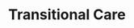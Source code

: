 ---
title: Transitional Care
tag: "edition #1"
image: /images/lionels-world/Poster-1.jpg
description: Older adults who suffer from a variety of chronic conditions often need health care services in different care settings to meet their many needs.
content:
    - What is Transitional Care?

    - Older adults who suffer from a variety of chronic conditions often need health care services in different care settings to meet their many needs.

    - Transitional care refers to the coordination and continuity of receiving appropriate health care during a movement from one healthcare setting to either another or to home.

    - After discharge from the hospital because of surgery or illness, you may not be quite ready to go home. To help bridge this gap, you may go to a short-term rehabilitation facility also known as a transitional care facility.

    - When you get discharged from the hospital following treatment of an acute condition, you may require ongoing care for a chronic medical condition, as well as assistance with your day-to-day routine.

    - The rehabilitation may necessitate special equipment or services. In these situations, a transitional care provides supportive care, and promotes safe and timely passage across care settings.
---